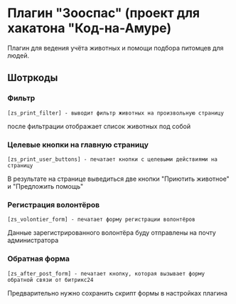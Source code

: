 # Плагин "Зооспас" (проект для хакатона "Код-на-Амуре)

Плагин для ведения учёта животных и помощи подбора питомцев для людей.

## Шотркоды 

### Фильтр

```
[zs_print_filter] - выводит фильтр животных на произвольную страницу
```

после фильтрации отображает список животных под собой

### Целевые кнопки на главную страницу

```
[zs_print_user_buttons] - печатает кнопки с целевыми действиями на страницу
```

В результате на странице выведиться две кнопки "Приютить животное" и "Предложить помощь"

### Регистрация волонтёров

```
[zs_volontier_form] - печатает форму регистрации волонтёров
```

Данные зарегистрированного волонтёра буду отправлены на почту администратора

### Обратная форма

```
[zs_after_post_form] - печатает кнопку, которая вызывает форму обратной связи от битрикс24
```

Предварительно нужно сохранить скрипт формы в настройках плагина